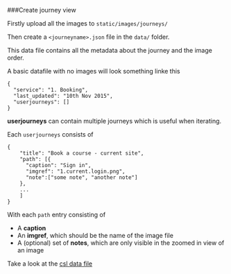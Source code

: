 ###Create journey view

Firstly upload all the images to `static/images/journeys/`

Then create a `<journeyname>.json` file in the `data/` folder.

This data file contains all the metadata about the journey and the image order.

A basic datafile with no images will look something linke this

```
{
  "service": "1. Booking",
  "last_updated": "10th Nov 2015",
  "userjourneys": []
}
```

**userjourneys** can contain multiple journeys which is useful when iterating.

Each `userjourneys` consists of

```
{
    "title": "Book a course - current site",
    "path": [{
      "caption": "Sign in",
      "imgref": "1.current.login.png",
      "note":["some note", "another note"]
    },
    ...
    ]
}
```
With each `path` entry consisting of

* A **caption**
* An **imgref**, which should be the name of the image file
* A (optional) set of **notes**, which are only visible in the zoomed in view of an image

Take a look at the [csl data file](../data/csl.json)